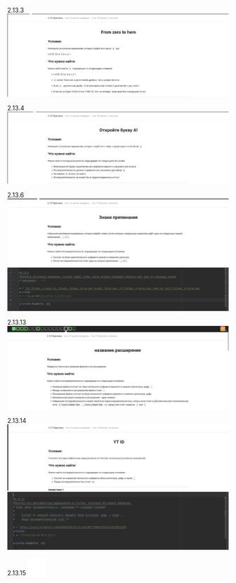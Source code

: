 2.13.3 ![09-34-00.png](screens%2F09-34-00.png)

2.13.4 ![09-56-57.png](screens%2F09-56-57.png)

2.13.6 ![09-59-19.png](screens%2F09-59-19.png)
    ![10-21-31.png](screens%2F10-21-31.png)

2.13.13 ![15-44-32.png](screens%2F15-44-32.png)

2.13.14 ![10-23-57.png](screens%2F10-23-57.png)
    ![10-49-58.png](screens%2F10-49-58.png)

2.13.15 ![12-40-36.png](screens%2F12-40-36.png)

    